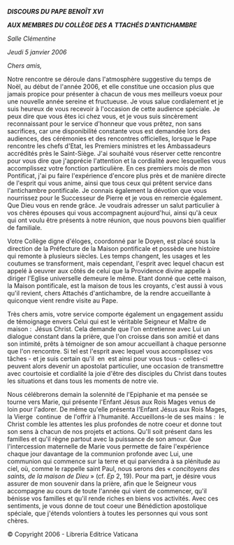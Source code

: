***DISCOURS DU PAPE BENOÎT XVI***

***AUX MEMBRES DU COLLÈGE DES A*** ***TTACHÉS D'ANTICHAMBRE***

*Salle Clémentine*

*Jeudi 5 janvier 2006*

*Chers amis,*

Notre rencontre se déroule dans l'atmosphère suggestive du temps de Noël, au début de l'année 2006, et elle constitue une occasion plus que jamais propice pour présenter à chacun de vous mes meilleurs voeux pour une nouvelle année sereine et fructueuse. Je vous salue cordialement et je suis heureux de vous recevoir à l'occasion de cette audience spéciale. Je peux dire que vous êtes ici chez vous, et je vous suis sincèrement reconnaissant pour le service d'honneur que vous prêtez, non sans sacrifices, car une disponibilité constante vous est demandée lors des audiences, des cérémonies et des rencontres officielles, lorsque le Pape rencontre les chefs d'Etat, les Premiers ministres et les Ambassadeurs accrédités près le Saint-Siège. J'ai souhaité vous réserver cette rencontre pour vous dire que j'apprécie l'attention et la cordialité avec lesquelles vous accomplissez votre fonction particulière. En ces premiers mois de mon Pontificat, j'ai pu faire l'expérience d'encore plus près et de manière directe de l'esprit qui vous anime, ainsi que tous ceux qui prêtent service dans l'antichambre pontificale. Je connais également la dévotion que vous nourrissez pour le Successeur de Pierre et je vous en remercie également. Que Dieu vous en rende grâce. Je voudrais adresser un salut particulier à vos chères épouses qui vous accompagnent aujourd'hui, ainsi qu'à ceux qui ont voulu être présents à notre réunion, que nous pouvons bien qualifier de familiale.

Votre Collège digne d'éloges, coordonné par le Doyen, est placé sous la direction de la Préfecture de la Maison pontificale et possède une histoire qui remonte à plusieurs siècles. Les temps changent, les usages et les coutumes se transforment, mais cependant, l'esprit avec lequel chacun est appelé à oeuvrer aux côtés de celui que la Providence divine appelle à diriger l'Eglise universelle demeure le même. Etant donné que cette maison, la Maison pontificale, est la maison de tous les croyants, c'est aussi à vous qu'il revient, chers Attachés d'antichambre, de la rendre accueillante à quiconque vient rendre visite au Pape.

Très chers amis, votre service comporte également un engagement assidu de témoignage envers Celui qui est le véritable Seigneur et Maître de maison :  Jésus Christ. Cela demande que l'on entretienne avec Lui un dialogue constant dans la prière, que l'on croisse dans son amitié et dans son intimité, prêts à témoigner de son amour accueillant à chaque personne que l'on rencontre. Si tel est l'esprit avec lequel vous accomplissez vos tâches - et je suis certain qu'il  en  est ainsi pour vous tous - celles-ci peuvent alors devenir un apostolat particulier, une occasion de transmettre avec courtoisie et cordialité la joie d'être des disciples du Christ dans toutes les situations et dans tous les moments de notre vie.

Nous célébrerons demain la solennité de l'Epiphanie et ma pensée se tourne vers Marie, qui présente l'Enfant Jésus aux Rois Mages venus de loin pour l'adorer. De même qu'elle présenta l'Enfant Jésus aux Rois Mages, la Vierge  continue  de l'offrir à l'humanité. Accueillons-le de ses mains :  le Christ comble les attentes les plus profondes de notre coeur et donne tout son sens à chacun de nos projets et actions. Qu'Il soit présent dans les familles et qu'il règne partout avec la puissance de son amour. Que l'intercession maternelle de Marie vous permette de faire l'expérience chaque jour davantage de la communion profonde avec Lui, une communion qui commence sur la terre et qui parviendra à sa plénitude au ciel, où, comme le rappelle saint Paul, nous serons des « *concitoyens des saints, de la maison de Dieu* » (cf. *Ep* 2, 19). Pour ma part, je désire vous assurer de mon souvenir dans la prière, afin que le Seigneur vous accompagne au cours de toute l'année qui vient de commencer, qu'il bénisse vos familles et qu'il rende riches en biens vos activités. Avec ces sentiments, je vous donne de tout coeur une Bénédiction apostolique spéciale, que j'étends volontiers à toutes les personnes qui vous sont chères.

© Copyright 2006 - Libreria Editrice Vaticana